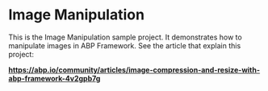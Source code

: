 # Image Manipulation

This is the Image Manipulation sample project. It demonstrates how to manipulate images in ABP Framework. See the article that explain this project:

**https://abp.io/community/articles/image-compression-and-resize-with-abp-framework-4v2gpb7g**